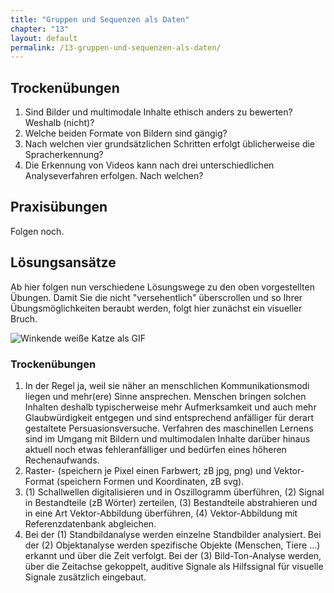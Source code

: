 ```yaml
---
title: "Gruppen und Sequenzen als Daten"
chapter: "13"
layout: default
permalink: /13-gruppen-und-sequenzen-als-daten/
---
```


## Trockenübungen

1. Sind Bilder und multimodale Inhalte ethisch anders zu bewerten? Weshalb (nicht)?
1. Welche beiden Formate von Bildern sind gängig?
1. Nach welchen vier grundsätzlichen Schritten erfolgt üblicherweise die Spracherkennung?
1. Die Erkennung von Videos kann nach drei unterschiedlichen Analyseverfahren erfolgen. Nach welchen?

## Praxisübungen

Folgen noch.


## Lösungsansätze

Ab hier folgen nun verschiedene Lösungswege zu den oben vorgestellten Übungen. Damit Sie die nicht "versehentlich" überscrollen und so Ihrer Übungsmöglichkeiten beraubt werden, folgt hier zunächst ein visueller Bruch.

![Winkende weiße Katze als GIF](https://media.giphy.com/media/vFKqnCdLPNOKc/giphy.gif)

### Trockenübungen

1. In der Regel ja, weil sie näher an menschlichen Kommunikationsmodi liegen und mehr(ere) Sinne ansprechen. Menschen bringen solchen Inhalten deshalb typischerweise mehr Aufmerksamkeit und auch mehr Glaubwürdigkeit entgegen und sind entsprechend anfälliger für derart gestaltete Persuasionsversuche. Verfahren des maschinellen Lernens sind im Umgang mit Bildern und multimodalen Inhalte darüber hinaus aktuell noch etwas fehleranfälliger und bedürfen eines höheren Rechenaufwands.
1. Raster- (speichern je Pixel einen Farbwert; zB jpg, png) und Vektor-Format (speichern Formen und Koordinaten, zB svg).
1. (1) Schallwellen digitalisieren und in Oszillogramm überführen, (2) Signal in Bestandteile (zB Wörter) zerteilen, (3) Bestandteile abstrahieren und in eine Art Vektor-Abbildung überführen, (4) Vektor-Abbildung mit Referenzdatenbank abgleichen.
1. Bei der (1) Standbildanalyse werden einzelne Standbilder analysiert. Bei der (2) Objektanalyse werden spezifische Objekte (Menschen, Tiere ...) erkannt und über die Zeit verfolgt. Bei der (3) Bild-Ton-Analyse werden, über die Zeitachse gekoppelt, auditive Signale als Hilfssignal für visuelle Signale zusätzlich eingebaut.